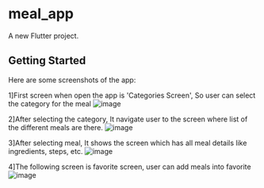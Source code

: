 # meal_app

A new Flutter project.

## Getting Started

Here are some screenshots of the app:

1]First screen when open the app is 'Categories Screen', So user can select the category for the meal
![image](https://github.com/PradipKhandare/Meal-App-Flutter/assets/121931206/471f7fda-5d30-4eec-99c9-8dcac2c8e0ee)

2]After selecting the category, It navigate user to the screen where list of the different meals are there.
![image](https://github.com/PradipKhandare/Meal-App-Flutter/assets/121931206/b968035f-637f-481d-8587-6e913d23c315)

3]After selecting meal, It shows the screen which has all meal details like ingredients, steps, etc.
![image](https://github.com/PradipKhandare/Meal-App-Flutter/assets/121931206/6ef25d2e-46f8-43ea-8c08-d631477ed3cc)

4]The following screen is favorite screen, user can add meals into favorite
![image](https://github.com/PradipKhandare/Meal-App-Flutter/assets/121931206/6a5beaf7-dbd8-46cb-8fd2-ed2cf5b5539b)

